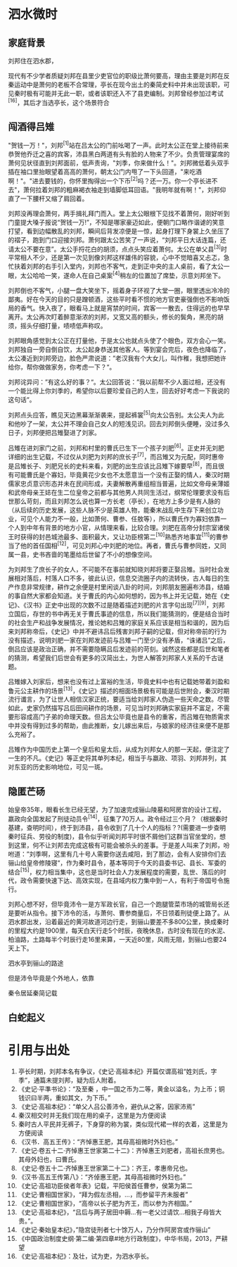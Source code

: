 # 泗水微时

## 家庭背景

刘邦住在泗水郡，

现代有不少学者质疑刘邦在县里少吏官位的职级比萧何要高，理由主要是刘邦在反秦运动中是萧何的老板不合常理，亭长在现今出土的秦简史料中并未出现该职，可见秦时极有可能并无此一职，或者该职还入不了县吏编制。刘邦曾经参加过考试<sup>[16]</sup>，其后才当选亭长，这个场景符合

## 闯酒得吕雉

"贺钱一万！"，刘邦<sup>[1]</sup>站在吕太公的门前吆喝了一声。此时太公正在堂上接待前来恭贺他乔迁之喜的宾客，沛县黑白两道有头有脸的人物来了不少。负责管理宴席的萧何见状径直到刘邦面前，低声责询，"刘季，你来做什么！"。刘邦微低着头双手插在袖口里抬眼望着高高的萧何，朝太公门内甩了一下头回道，"来吃酒啊！"。"进去要钱的，你怀里掏得出一个下币<sup>[2]</sup>吗？还一万。你一个亭长进不去"，萧何拉着刘邦的粗麻褐衣袖走到墙脚低耳回语。"我明年就有啊！"，刘邦仰直了一下腰杆又缩了肩回着。

刘邦没再理会萧何，两手揖礼拜门而入。堂上太公眼根下见找不着萧何，刚好听到门童提大嗓子报说“贺钱一万!”，不知是哪家豪迈如此，便朝门口略作谐谑的笑意打望，看到边幅散乱的刘邦，瞬间后背发凉便是一惊，起身打理下身裳上久坐压了的褶子，跑到门口迎接刘邦。萧何跟太公苦笑了一声说，“刘邦平日大话连篇，还请太公不要在意”。太公手捋花白的胡须，点点头笑应着萧何。太公在单父县<sup>[3]</sup>时平常相人不少，还是第一次见到像刘邦这样雄伟的容貌，心中不觉暗喜又忐忑，急忙扶着刘邦的右手引入堂内，刘邦也不客气，走到正中央的主人桌前，看了太公一眼，太公哈哈一笑，遂命人在自己桌案<sup>[4]</sup>稍左的位置加了席垫，示意刘邦坐下。

刘邦倒也不客气，小腿一盘大笑坐下，摇着身子环视了大堂一圈，眼里透出冷冷的鄙夷。好在今天的目的只是蹭顿酒，这些平时看不惯的地方官吏豪强倒也不影响饭局的香气。快入夜了，眼看马上就是宵禁的时间，宾客一一散去，住得远的也早早离开。太公再次盯着醉意渐浓的刘邦，又宽又高的额头，修长的鬓角，黑亮的胡须，摇头仔细打量，啧啧低声称叹。

刘邦眼角感觉到太公正在打量他，于是太公也就点头使了个眼色，双方会心一笑。刘邦独自一旁自倒自饮，太公起身恭送其他客人。等到宴会完后，夜色也降临了，太公凑近到刘邦旁边，脸色严肃说道：”老汉我有个大女儿，叫作稚，我想把她许给你，帮你做做家务，你考虑一下？“。

刘邦诧异问：”有这么好的事？“。太公回答说：”我以前帮不少人面过相，还没有一个能比得上你刘季的，希望你以后要珍爱自己的人生，回去好好考虑一下我说的这句话“。

刘邦点头应答，瞧见天边黑幕渐渐袭来，提起裤裳<sup>[5]</sup>向太公告别。太公夫人为此和他吵了一架，太公并不理会自己女人的短浅见识。回去刘邦倒头便睡，没过多久日子，刘邦便把吕雉娶进了刘家。

吕雉在进刘家门之前，刘邦和村里的曹氏已生下一个孩子刘肥<sup>[6]</sup>。正史并无刘肥详细的出生记载，不过仅从刘肥为刘邦的庶长子<sup>[7]</sup>，而吕雉又为元配，同时惠帝是吕雉长子、刘肥兄长的史料来看，刘肥的出生应该比吕雉下嫁要早<sup>[8]</sup>，而且很有可能曹氏是个寡妇，毕竟黄花少女也不太愿意当一个没有正娶的情人，秦汉时期儒家忠贞意识形态并未在民间形成，夫妻解散再重组相当普遍，比如文帝母亲薄姬和武帝母亲王娡在生二位皇帝之前都与其他男人共同生活过，纲常伦理要求没有后世那么苛刻，而且刘邦怎么说也算一方长老（亭长），在地方上多少是有人脉的（从后续的历史发展，这些人脉不少是英雄人物，能秦末战乱中生存下来创立功业，可见个人能力不一般，比如萧何、曹参、任敖等），所以曹氏作为寡妇依靠一个人到中年有背景的地方小官，从情理来看，比较合理。刘肥在高帝分封宗室诸侯王时获得的封邑城池最多、面积最大，又让功臣榜第二<sup>[10]</sup>熟悉齐地事宜<sup>[11]</sup>的曹参当了他的首任国相<sup>[12]</sup>，可见刘邦心中刘肥的地位。再者，曹氏与曹参同姓，又同属一县，史书吝啬的笔墨给后世留了不小的想像空间。

为刘邦生了庶长子的女人，不可能不在事前就知晓刘邦将要正娶吕雉。当时社会发展相对落后，村落人口不多，彼此认识，信息交流圈子内的流转快，古人每日的生产作息非常规律，耕作之余便是村里闲谈八卦的时间，刘邦朋友圈遍布沛县，结婚的事自然大家都会知道。关于曹氏的内心如何想的，因为书上并无记载，她在《史记》、《汉书》正史中出现的次数不过是随着描述刘肥的片言字句出现<sup>[7][9]</sup>，刘邦立国后，存世的书中再无关于曹氏事迹的信息，所以我们能猜测的，便是结合当时的社会生产和战争发展情况，推论她和吕雉的家庭关系应该是相当和谐的，因为后来刘邦称帝后，《史记》中并不避讳吕后残害刘邦子嗣的记载，但对称帝前的行为没有描述，说明刘肥一家在刘邦发迹前与吕雉一门至少没有矛盾，“诛诸吕”之后，倒吕应该是政治正确，并不需要隐瞒吕后发迹前的苛刻。诚然这些都是后世和笔者的猜测，希望我们后世会有更多的汉简出土，为世人解答刘邦家人关系的千古谜题。

吕雉嫁入刘家后，想来也没有过上富裕的生活，毕竟史料中也有记载她带着刘盈和鲁元公主耕作的场景<sup>[13]</sup>，《史记》描述的相面场景极有可能是后世附会，秦汉时期流行谶言，为了让世人相信汉家正统，要适当给刘邦家人伪造一些天命之数。尽管如此，史家仍然描写吕后田间耕作的场景，可见当时刘邦确实家庭并不富足，不需要形容成高门子弟的命理天数。但吕太公毕竟也是县令的重客，而吕雉在物质需求中并没有得到过多的帮助，由此推断，女儿嫁出来后，与娘家的经济往来便不是那么充裕了。

吕雉作为中国历史上第一个皇后和皇太后，从成为刘邦女人的那一天起，便注定了一生的不凡。《史记》等正史将其单列本纪，相当于与嬴政、项羽、刘邦并列，其对东亚的历史影响地位，可见一斑。

## 隐匿芒砀

始皇帝35年，眼看长生已经无望，为了加速完成骊山陵墓和阿房宫的设计工程，嬴政向全国发起了刑徒动员令<sup>[14]</sup>，征集了70万人。政令经过三个月？（根据秦时基建，查明时间），终于到沛县，县令收到了几十个人的指标？?(需要进一步查明秦时征兵、劳役的制度)，县令似乎听闻刘邦平时很不屑他们这群当官坐堂的，想到这里，何不让刘邦去完成这极有可能会被杀头的差事。于是差人叫来了刘邦，吩咐道：”刘季啊，这里有几十号人需要你送去咸阳，到了那边，会有人安排你们去骊山给皇帝修陵寝“，作为秦时县令，基本等同于今天的县委书记、县长、军委的结合<sup>[15]</sup>，权力相当集中，这也是当时社会人力发展程度的需要，乱世、落后的时代，政令需要快速下达、高效实现，在县域内权力集中到一人，有利于帝国号令施行。

刘邦心想不好，但毕竟沛令一是方军政长官，自己一个跑腿管菜市场的城管局长还是要听从指令。接下沛令的活，与萧何、曹参商量后，不日领着刑徒便上路了。从泗水郡出发，沿着最近的黄河故道河边行走，到骊山要差不多800公里，换成秦时的里程大约是1900里，每天白天行走5个时辰，夜晚休息，古时没有现在的水泥、柏油路，土路每半个时辰行走16里来算，一天近80里，风雨无阻，到骊山也要24天上下。

泗水亭到骊山的路途

但是沛令毕竟是个外地人，依靠

秦令居延秦简记载


## 白蛇起义

## 


# 引用与出处

1. 亭长时期，刘邦本名有争议，《史记·高祖本纪》开篇仅谓高祖“姓刘氏，字季”，通篇未提刘邦，疑为后人附着。
2. 《史记·平準书论》：“及至秦 ，中一国之币为二等，黄金以溢名，为上币；铜钱识曰半两，重如其文，为下币。”
3. 《史记·高祖本纪》：“单父人吕公善沛令，避仇从之客，因家沛焉”
4. 秦汉相交时并无我们现在用的桌子，这里是为方便阅读
5. 秦时古人平民并无裤子，下身穿的称为裳，类似现代裙一样的衣着，这里是为方便阅读
6. 《汉书．高五王传》：“齐悼惠王肥，其母高祖微时外妇也。”
7. 《史记·卷五十二·齐悼惠王世家第二十二》：齐悼惠王刘肥者，高祖长庶男也。其母外妇也，曰曹氏。
8. 《史记·卷五十二·齐悼惠王世家第二十二》：齐王，孝惠帝兄也。
9. 《汉书·高五王传第八》：“齐倬惠王肥，其母高祖微时外妇也。”
10. 《史记·高祖功臣侯者年表》记载，平阳侯首任曹参，侯第为第二
11. 《史记·曹相国世家》，“拜为假左丞相，...，而参留平齐未服者”
12. 《史记·曹相国世家》，“高帝以长子肥为齐王，而以参为齐相国。”
13. 《史记·高祖本纪》，“吕后与两子居田中耨...有一老父过请饮...相我子母皆大贵。”。
14. 《史记·秦始皇本纪》，”隐宫徒刑者七十馀万人，乃分作阿房宫或作骊山”
15. 《中国政治制度史纲·第二编·第四章#地方行政制度》，中华书局，2013，严耕望
16. 《史记·高祖本纪》：及壮，试为吏，为泗水亭长。
